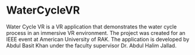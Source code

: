 # WaterCycleVR
Water Cycle VR is a VR application that demonstrates the water cycle process in an immersive VR environment. The project was created for an IEEE event at American University of RAK. The application is developed by Abdul Basit Khan under the faculty supervisor Dr. Abdul Halim Jallad.

